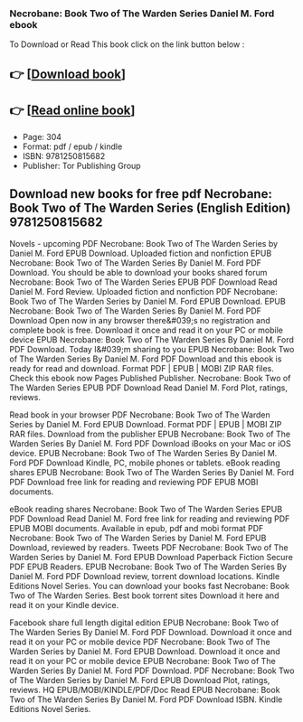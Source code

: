 ### Necrobane: Book Two of The Warden Series Daniel M. Ford ebook

To Download or Read This book click on the link button below :

## 👉  [**[Download book](http://filesbooks.info/download.php?group=book&from=github.com&id=707436&lnk=1063 "Download book")**]

## 👉  [**[Read online book](http://filesbooks.info/download.php?group=book&from=github.com&id=707436&lnk=1063 "Read online book")**]


* Page: 304
* Format: pdf / epub / kindle
* ISBN: 9781250815682
* Publisher: Tor Publishing Group



## Download new books for free pdf Necrobane: Book Two of The Warden Series  (English Edition) 9781250815682


Novels - upcoming PDF Necrobane: Book Two of The Warden Series by Daniel M. Ford EPUB Download. Uploaded fiction and nonfiction EPUB Necrobane: Book Two of The Warden Series By Daniel M. Ford PDF Download. You should be able to download your books shared forum Necrobane: Book Two of The Warden Series EPUB PDF Download Read Daniel M. Ford Review. Uploaded fiction and nonfiction PDF Necrobane: Book Two of The Warden Series by Daniel M. Ford EPUB Download. EPUB Necrobane: Book Two of The Warden Series By Daniel M. Ford PDF Download Open now in any browser there&amp;#039;s no registration and complete book is free. Download it once and read it on your PC or mobile device EPUB Necrobane: Book Two of The Warden Series By Daniel M. Ford PDF Download. Today I&amp;#039;m sharing to you EPUB Necrobane: Book Two of The Warden Series By Daniel M. Ford PDF Download and this ebook is ready for read and download. Format PDF | EPUB | MOBI ZIP RAR files. Check this ebook now Pages Published Publisher. Necrobane: Book Two of The Warden Series EPUB PDF Download Read Daniel M. Ford Plot, ratings, reviews.

Read book in your browser PDF Necrobane: Book Two of The Warden Series by Daniel M. Ford EPUB Download. Format PDF | EPUB | MOBI ZIP RAR files. Download from the publisher EPUB Necrobane: Book Two of The Warden Series By Daniel M. Ford PDF Download iBooks on your Mac or iOS device. EPUB Necrobane: Book Two of The Warden Series By Daniel M. Ford PDF Download Kindle, PC, mobile phones or tablets. eBook reading shares EPUB Necrobane: Book Two of The Warden Series By Daniel M. Ford PDF Download free link for reading and reviewing PDF EPUB MOBI documents.

eBook reading shares Necrobane: Book Two of The Warden Series EPUB PDF Download Read Daniel M. Ford free link for reading and reviewing PDF EPUB MOBI documents. Available in epub, pdf and mobi format PDF Necrobane: Book Two of The Warden Series by Daniel M. Ford EPUB Download, reviewed by readers. Tweets PDF Necrobane: Book Two of The Warden Series by Daniel M. Ford EPUB Download Paperback Fiction Secure PDF EPUB Readers. EPUB Necrobane: Book Two of The Warden Series By Daniel M. Ford PDF Download review, torrent download locations. Kindle Editions Novel Series. You can download your books fast Necrobane: Book Two of The Warden Series. Best book torrent sites Download it here and read it on your Kindle device.

Facebook share full length digital edition EPUB Necrobane: Book Two of The Warden Series By Daniel M. Ford PDF Download. Download it once and read it on your PC or mobile device PDF Necrobane: Book Two of The Warden Series by Daniel M. Ford EPUB Download. Download it once and read it on your PC or mobile device EPUB Necrobane: Book Two of The Warden Series By Daniel M. Ford PDF Download. PDF Necrobane: Book Two of The Warden Series by Daniel M. Ford EPUB Download Plot, ratings, reviews. HQ EPUB/MOBI/KINDLE/PDF/Doc Read EPUB Necrobane: Book Two of The Warden Series By Daniel M. Ford PDF Download ISBN. Kindle Editions Novel Series.





